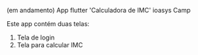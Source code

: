 (em andamento) 
App flutter 'Calculadora de IMC' ioasys Camp

Este app contém duas telas:
1. Tela de login
2. Tela para calcular IMC


